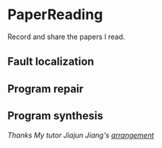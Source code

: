 # PaperReading
Record and share the papers I read.

## Fault localization


## Program repair

## Program synthesis

*Thanks My tutor Jiajun Jiang's [arrangement](https://github.com/xgdsmileboy/SE-Papers)*

